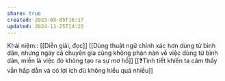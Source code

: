 ```yaml
---
share: true
created: 2023-09-05T16:17
updated: 2024-11-25T14:23
---
```

Khái niệm:: [[Diễn giải, đọc]]
[[Dùng thuật ngữ chính xác hơn dùng từ bình dân, nhưng ngay cả chuyên gia cũng không phàn nàn về việc dùng từ bình dân, miễn là việc đó không tạo ra sự mơ hồ]]
[[❓Tình tiết khiến ta cảm thấy vẫn hấp dẫn và có lợi ích dù không hiểu quá nhiều]]
